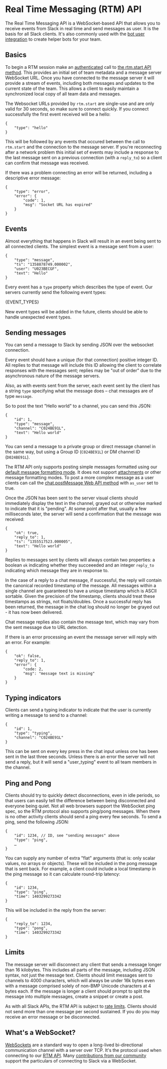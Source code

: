 # Real Time Messaging (RTM) API

The Real Time Messaging API is a WebSocket-based API that allows you to
receive events from Slack in real time and send messages as user. It is the
basis for all Slack clients. It's also commonly used with the
[bot user integration](/bot-users) to create helper bots for your team.


## Basics

To begin a RTM session make an [authenticated](/docs/oauth) call to [the
rtm.start API method](/methods/rtm.start). This provides an initial set of
team metadata and a message server WebSocket URL. Once you have connected to
the message server it will provide a stream of events, including both messages
and updates to the current state of the team. This allows a client to easily
maintain a synchronized local copy of all team data and messages.

The Websocket URLs provided by `rtm.start` are single-use and are only valid
for 30 seconds, so make sure to connect quickly. If you connect successfully
the first event received will be a hello:

	{
		"type": "hello"
	}

This will be followed by any events that occured between the call to
`rtm.start` and the connection to the message server. If you're reconnecting
after a network problem this initial set of events may include a response
to the last message sent on a previous connection (with a `reply_to`) so a
client can confirm that message was received.

If there was a problem connecting an error will be returned, including a
descriptive error message:

	{
		"type": "error",
		"error": {
			"code": 1,
			"msg": "Socket URL has expired"
		}
	}

## Events

Almost everything that happens in Slack will result in an event being sent to
all connected clients. The simplest event is a message sent from a user:

	{
		"type": "message",
		"ts": "1358878749.000002",
		"user": "U023BECGF",
		"text": "Hello"
	}

Every event has a `type` property which describes the type of event. Our
servers currently send the following event types:

{EVENT_TYPES}

New event types will be added in the future, clients should be able to handle
unexpected event types.

## Sending messages

You can send a message to Slack by sending JSON over the websocket connection.

Every event should have a unique (for that connection) positive integer
ID. All replies to that message will include this ID allowing the client to
correlate responses with the messages sent; replies may be "out of order"
due to the asynchronous nature of the message servers.

Also, as with events sent from the server, each event sent by the client has a
string `type` specifying what the message does – chat messages are of type
`message`.

So to post the text "Hello world" to a channel, you can send this JSON:

	{
		"id": 1,
		"type": "message",
		"channel": "C024BE91L",
		"text": "Hello world"
	}

You can send a message to a private group or direct message channel in the
same way, but using a Group ID (`C024BE91L`) or DM channel ID (`D024BE91L`).

The RTM API only supports posting simple messages formatted using our
[default message formatting mode](/docs/formatting). It does not support
[attachments](/docs/attachments) or other message formatting modes. To post a
more complex message as a user clients can call the
[chat.postMessage Web API method](/methods/chat.postMessage) with `as_user`
set to true.

Once the JSON has been sent to the server visual clients should immediately
display the text in the channel, grayed out or otherwise marked to indicate
that it is "pending". At some point after that, usually a few milliseconds
later, the server will send a confirmation that the message was received:

	{
		"ok": true,
		"reply_to": 1,
		"ts": "1355517523.000005",
		"text": "Hello world"
	}

Replies to messages sent by clients will always contain two properties: a
boolean `ok` indicating whether they succeeeded and an integer `reply_to`
indicating which message they are in response to.

In the case of a reply to a chat message, if successful, the reply will
contain the canonical recorded timestamp of the message. All messages within
a single channel are guaranteed to have a unique timestamp which is ASCII
sortable. Given the precision of the timestamp, clients should treat these
timestamps as strings, not floats/doubles. Once a successful reply has been
returned, the message in the chat log should no longer be grayed out - it has
now been delivered.

Chat message replies also contain the message text, which may vary from the
sent message due to URL detection.

If there is an error processing an event the message server will reply with an
error. For example:

	{
		"ok": false,
		"reply_to": 1,
		"error": {
			"code: 2,
			"msg": "message text is missing"
		}
	}

## Typing indicators

Clients can send a typing indicator to indicate that the user is currently
writing a message to send to a channel:

	{
		"id": 1,
		"type": "typing",
		"channel": "C024BE91L"
	}

This can be sent on every key press in the chat input unless one has been
sent in the last three seconds. Unless there is an error the server will not
send a reply, but it will send a "user_typing" event to all team members in
the channel.

## Ping and Pong

Clients should try to quickly detect disconnections, even in idle periods, so
that users can easily tell the difference between being disconnected and
everyone being quiet. Not all web browsers support the WebSocket ping spec, so
the RTM protocol also supports ping/pong messages. When there is no other
activity clients should send a ping every few seconds. To send a ping, send
the following JSON:

	{
		"id": 1234, // ID, see "sending messages" above
		"type": "ping",
		…
	}

You can supply any number of extra "flat" arguments (that is: only scalar
values, no arrays or objects). These will be included in the pong message that
is sent back. For example, a client could include a local timestamp in the
ping message so it can calculate round-trip latency:

	{
		"id": 1234,
		"type": "ping",
		"time": 1403299273342
	}

This will be included in the reply from the server:

	{
		"reply_to": 1234,
		"type": "pong",
		"time": 1403299273342
	}

## Limits

The message server will disconnect any client that sends a message longer than
16 kilobytes. This includes all parts of the message, including JSON syntax,
not just the message text. Clients should limit messages sent to channels to
4000 characters, which will always be under 16k bytes even with a message
comprised solely of non-BMP Unicode characters at 4 bytes each. If the message
is longer a client should prompt to split the message into multiple messages,
create a snippet or create a post.

As with all Slack APIs, the RTM API is subject to
[rate limits](/docs/rate-limits). Clients should not
send more than one message per second sustained. If you do you may receive an
error message or be disconnected.

## What's a WebSocket?

[WebSockets](https://en.wikipedia.org/wiki/WebSocket) are a standard way to open a long-lived bi-directional communication channel with a server over TCP. It's the protocol used when connecting to our [RTM API](/rtm). Many [contributions from our community](/community) support the particulars of connecting to Slack via a WebSocket.
